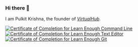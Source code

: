 ### Hi there 👋

I am Pulkit Krishna, the founder of [*VirtualHub*](https://virtualhub.eu.org).

<a href="https://www.learnenough.com/certificates/pulkitkrishna"><img src="https://www.learnenough.com/certificates/pulkitkrishna/command-line-tutorial.svg" alt="Certificate of Completion for Learn Enough Command Line"></a><a href="https://www.learnenough.com/certificates/pulkitkrishna"><img src="https://www.learnenough.com/certificates/pulkitkrishna/text-editor-tutorial.svg" alt="Certificate of Completion for Learn Enough Text Editor"></a><a href="https://www.learnenough.com/certificates/pulkitkrishna"><img src="https://www.learnenough.com/certificates/pulkitkrishna/git-tutorial.svg" alt="Certificate of Completion for Learn Enough Git"></a>
